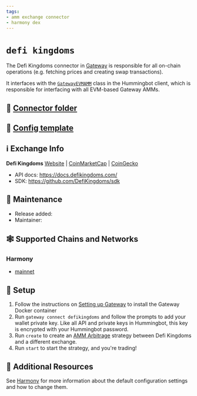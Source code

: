 ```yaml
---
tags:
- amm exchange connector
- harmony dex
---
```


# `defi kingdoms`

The Defi Kingdoms connector in [Gateway](/gateway) is responsible for all on-chain operations (e.g. fetching prices and creating swap transactions).

It interfaces with the [`GatewayEVMAMM`](https://github.com/hummingbot/hummingbot/blob/master/hummingbot/connector/gateway_EVM_AMM.py) class in the Hummingbot client, which is responsible for interfacing with all EVM-based Gateway AMMs.

## 📁 [Connector folder](https://github.com/hummingbot/hummingbot/tree/master/gateway/src/connectors/defikingdoms)

## 📁 [Config template](https://github.com/hummingbot/hummingbot/blob/master/gateway/src/templates/defikingdoms.yml)

## ℹ️ Exchange Info

**Defi Kingdoms**
[Website](https://defikingdoms.com/) | [CoinMarketCap](https://coinmarketcap.com/currencies/defi-kingdoms/) | [CoinGecko](https://www.coingecko.com/en/coins/defi-kingdoms)

* API docs: <https://docs.defikingdoms.com/>
* SDK: <https://github.com/DefiKingdoms/sdk>

## 👷 Maintenance

* Release added:
* Maintainer: 

## 🕸️ Supported Chains and Networks

### Harmony

* [mainnet](/gateway/chains/harmony)

## 🔑 Setup

1. Follow the instructions on [Setting up Gateway](/gateway/setup) to install the Gateway Docker container
2. Run `gateway connect defikingdoms` and follow the prompts to add your wallet private key. Like all API and private keys in Hummingbot, this key is encrypted with your Hummingbot password.
3. Run `create` to create an [AMM Arbitrage](/strategies/amm-arbitrage/) strategy between Defi Kingdoms and a different exchange.
4. Run `start` to start the strategy, and you're trading!

## 📘 Additional Resources

See [Harmony](/gateway/chains/ethereum/#harmony) for more information about the default configuration settings and how to change them.
